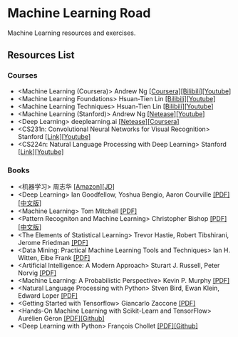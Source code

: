 # Machine Learning Road
Machine Learning resources and exercises.



## Resources List

### Courses

* \<Machine Learning (Coursera)\> Andrew Ng [[Coursera]](https://www.coursera.org/learn/machine-learning/)[[Bilibili]](https://www.bilibili.com/video/av9912938/index_2.html#page=1)[[Youtube]](https://www.youtube.com/playlist?list=PLZ9qNFMHZ-A4rycgrgOYma6zxF4BZGGPW)
* \<Machine Learning Foundations\> Hsuan-Tien Lin [[Bilibili]](https://www.bilibili.com/video/av12463015/)[[Youtube]](https://www.youtube.com/playlist?list=PLXVfgk9fNX2I7tB6oIINGBmW50rrmFTqf)
* \<Machine Learning Techniques\> Hsuan-Tien Lin [[Bilibili]](https://www.bilibili.com/video/av12469267/)[[Youtube]](https://www.youtube.com/playlist?list=PLXVfgk9fNX2IQOYPmqjqWsNUFl2kpk1U2)
* \<Machine Learning (Stanford)\> Andrew Ng [[Netease]](http://open.163.com/special/opencourse/machinelearning.html)[[Youtube]](https://www.youtube.com/playlist?list=PLA89DCFA6ADACE599)
* \<Deep Learning\> deeplearning.ai [[Netease]](https://163.lu/nPtn42)[[Coursera]](https://www.coursera.org/specializations/deep-learning)
* \<CS231n: Convolutional Neural Networks for Visual Recognition\> Stanford [[Link]](http://cs231n.stanford.edu/)[[Youtube]](https://www.youtube.com/playlist?list=PL3FW7Lu3i5JvHM8ljYj-zLfQRF3EO8sYv)
* \<CS224n: Natural Language Processing with Deep Learning\> Stanford [[Link]](http://web.stanford.edu/class/cs224n/)[[Youtube]](https://www.youtube.com/playlist?list=PL3FW7Lu3i5Jsnh1rnUwq_TcylNr7EkRe6)

### Books

* \<机器学习\> 周志华 [[Amazon]](https://www.amazon.cn/%E6%9C%BA%E5%99%A8%E5%AD%A6%E4%B9%A0-%E5%91%A8%E5%BF%97%E5%8D%8E/dp/B01ARKEV1G/ref=sr_1_1?ie=UTF8&qid=1509470386&sr=8-1&keywords=%E6%9C%BA%E5%99%A8%E5%AD%A6%E4%B9%A0)[[JD]](https://item.jd.com/11867803.html)
* \<Deep Learning\> Ian Goodfellow, Yoshua Bengio, Aaron Courville [[PDF]](https://github.com/yanshengjia/machine-learning-road/blob/master/resources/Deep%20Learning.pdf)[[中文版]](https://github.com/yanshengjia/machine-learning-road/blob/master/resources/%E6%B7%B1%E5%BA%A6%E5%AD%A6%E4%B9%A0.pdf)
* \<Machine Learning\> Tom Mitchell [[PDF]](https://github.com/yanshengjia/machine-learning-road/blob/master/resources/Machine%20Learning.pdf)
* \<Pattern Recogniton and Machine Learning\> Christopher Bishop [[PDF]](https://github.com/yanshengjia/machine-learning-road/blob/master/resources/Pattern%20Recognition%20and%20Machine%20Learning.pdf)[[中文版]](https://github.com/yanshengjia/machine-learning-road/blob/master/resources/%E6%9C%BA%E5%99%A8%E5%AD%A6%E4%B9%A0%E4%B8%8E%E6%A8%A1%E5%BC%8F%E8%AF%86%E5%88%AB.pdf)
* \<The Elements of Statistical Learning\> Trevor Hastie, Robert Tibshirani, Jerome Friedman [[PDF]](https://github.com/yanshengjia/machine-learning-road/blob/master/resources/The%20Elements%20of%20Statistical%20Learning%20(2nd%20Edition).pdf)
* \<Data Mining: Practical Machine Learning Tools and Techniques\> Ian H. Witten, Eibe Frank [[PDF]](https://github.com/yanshengjia/machine-learning-road/blob/master/resources/Data%20Mining%20-%20Practical%20Machine%20Learning%20Tools%20and%20Techniques%20(2nd%20Edition).pdf)
* \<Artificial Intelligence: A Modern Approach\> Sturart  J. Russell, Peter Norvig [[PDF]](https://github.com/yanshengjia/machine-learning-road/blob/master/resources/Artificial%20Intelligence%20-%20A%20Modern%20Approach%20(3rd%20Edition).pdf)
* \<Machine Learning: A Probabilistic Perspective\> Kevin P. Murphy [[PDF]](https://github.com/yanshengjia/machine-learning-road/blob/master/resources/Machine%20Learning%20-%20A%20Probabilistic%20Perspective.pdf)
* \<Natural Language Processing with Python\> Stven Bird, Ewan Klein, Edward Loper [[PDF]](https://github.com/yanshengjia/machine-learning-road/blob/master/resources/Natural%20Language%20Processing%20with%20Python.pdf)
* \<Getting Started with Tensorflow\> Giancarlo Zaccone [[PDF]](https://github.com/yanshengjia/machine-learning-road/blob/master/resources/Getting%20Started%20with%20Tensorflow.pdf)
* \<Hands-On Machine Learning with Scikit-Learn and TensorFlow\> Aurélien Géron [[PDF]](https://github.com/yanshengjia/machine-learning-road/blob/master/resources/Hands%20On%20Machine%20Learning%20with%20Scikit%20Learn%20and%20TensorFlow.pdf)[[Github]](https://github.com/ageron/handson-ml)
* \<Deep Learning with Python\> François Chollet [[PDF]](https://github.com/yanshengjia/machine-learning-road/blob/master/resources/Deep%20Learning%20with%20Python.pdf)[[Github]](https://github.com/fchollet/deep-learning-with-python-notebooks)



